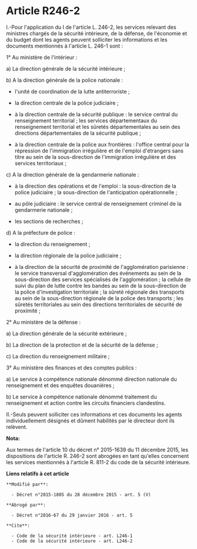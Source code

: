 # Article R246-2

I.-Pour l'application du I de l'article L. 246-2, les services relevant des ministres chargés de la sécurité intérieure, de
la défense, de l'économie et du budget dont les agents peuvent solliciter les informations et les documents mentionnés à
l'article L. 246-1 sont : 

1° Au ministère de l'intérieur : 

a) La direction générale de la sécurité intérieure ; 

b) A la direction générale de la police nationale :

- l'unité de coordination de la lutte antiterroriste ;

- la direction centrale de la police judiciaire ;

- à la direction centrale de la sécurité publique : le service central du renseignement territorial ; les services
départementaux du renseignement territorial et les sûretés départementales au sein des directions départementales de la
sécurité publique ;

- à la direction centrale de la police aux frontières : l'office central pour la répression de l'immigration irrégulière et
de l'emploi d'étrangers sans titre au sein de la sous-direction de l'immigration irrégulière et des services territoriaux ; 

c) A la direction générale de la gendarmerie nationale :

- à la direction des opérations et de l'emploi : la sous-direction de la police judiciaire ; la sous-direction de
l'anticipation opérationnelle ;

- au pôle judiciaire : le       service central de renseignement criminel de la gendarmerie nationale  ;

- les sections de recherches ; 

d) A la préfecture de police :

- la direction du renseignement ;

- la direction régionale de la police judiciaire ;

- à la direction de la sécurité de proximité de l'agglomération parisienne : le service transversal d'agglomération des
événements au sein de la sous-direction des services spécialisés de l'agglomération ; la cellule de suivi du plan de lutte
contre les bandes au sein de la sous-direction de la police d'investigation territoriale ; la sûreté régionale des transports
au sein de la sous-direction régionale de la police des transports ; les sûretés territoriales au sein des directions
territoriales de sécurité de proximité ; 

2° Au ministère de la défense : 

a) La direction générale de la sécurité extérieure ; 

b) La direction de la protection et de la sécurité de la défense ; 

c) La direction du renseignement militaire ; 

3° Au ministère des finances et des comptes publics : 

a) Le service à compétence nationale dénommé direction nationale du renseignement et des enquêtes douanières ; 

b) Le service à compétence nationale dénommé traitement du renseignement et action contre les circuits financiers
clandestins. 

II.-Seuls peuvent solliciter ces informations et ces documents les agents individuellement désignés et dûment habilités par
le directeur dont ils relèvent.

**Nota:**

Aux termes de l'article 10 du décret n° 2015-1639 du 11 décembre 2015, les dispositions de l'article R. 246-2 sont abrogées
en tant qu'elles concernent les services mentionnés à l'article R. 811-2 du code de la sécurité intérieure.

**Liens relatifs à cet article**

	**Modifié par**:

	  - Décret n°2015-1805 du 28 décembre 2015 - art. 5 (V)

	**Abrogé par**:

	  - Décret n°2016-67 du 29 janvier 2016 - art. 5

	**Cite**:

	  - Code de la sécurité intérieure - art. L246-1
	  - Code de la sécurité intérieure - art. L246-2
